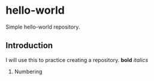 # hello-world
Simple hello-world repository.

## Introduction
I will use this to practice creating a repository.
**bold**
*italics*
1. Numbering

